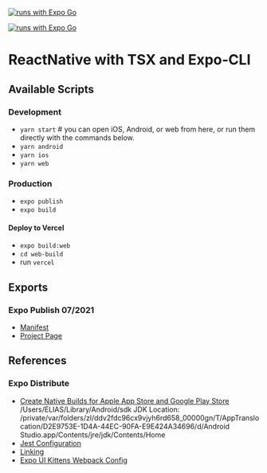 [![runs with Expo Go](https://img.shields.io/badge/Runs%20with%20Expo%20Go-000.svg?style=flat-square&logo=EXPO&labelColor=f3f3f3&logoColor=000)](https://expo.io/client)

[![runs with Expo Go](https://img.shields.io/badge/Runs%20with%20Expo%20Go-4630EB.svg?style=flat-square&logo=EXPO&labelColor=f3f3f3&logoColor=000)](https://expo.io/client)

# ReactNative with TSX and Expo-CLI

## Available Scripts
### Development
- `yarn start` # you can open iOS, Android, or web from here, or run them directly with the commands below.
- `yarn android`
- `yarn ios`
- `yarn web`

### Production
- `expo publish`
- `expo build`

#### Deploy to Vercel
- `expo build:web`
- `cd web-build`
- run `vercel`


## Exports
### Expo Publish 07/2021
- [Manifest](https://exp.host/@israelias/MyTSProject/index.exp?sdkVersion=42.0.0)
- [Project Page](https://expo.io/@israelias/MyTSProject)

## References
### Expo Distribute
- [Create Native Builds for Apple App Store and Google Play Store](https://docs.expo.io/distribution/building-standalone-apps/)
/Users/ELIAS/Library/Android/sdk
JDK Location: /private/var/folders/zl/ddv2fdc96cx9vjyh6rd658_00000gn/T/AppTranslocation/D2E9753E-1D4A-44EC-90FA-E9E424A34696/d/Android Studio.app/Contents/jre/jdk/Contents/Home
- [Jest Configuration](https://jestjs.io/docs/configuration)
- [Linking](https://docs.expo.io/versions/latest/sdk/linking/)
- [Expo UI Kittens Webpack Config](https://github.com/akveo/react-native-ui-kitten/issues/996)